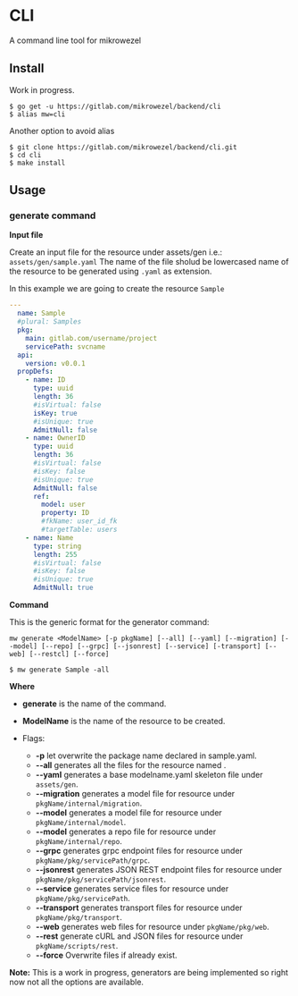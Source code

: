 # CLI
A command line tool for mikrowezel

## Install

Work in progress.

```shell
$ go get -u https://gitlab.com/mikrowezel/backend/cli
$ alias mw=cli
```

Another option to avoid alias

```shell
$ git clone https://gitlab.com/mikrowezel/backend/cli.git
$ cd cli
$ make install
```

## Usage
### **generate** command

**Input file**

Create an input file for the resource under assets/gen
i.e.: `assets/gen/sample.yaml`
The name of the file sholud be lowercased name of the resource to be generated using `.yaml` as extension.

In this example we are going to create the resource `Sample`

```yaml
---
  name: Sample
  #plural: Samples
  pkg:
    main: gitlab.com/username/project
    servicePath: svcname
  api:
    version: v0.0.1
  propDefs:
    - name: ID
      type: uuid
      length: 36
      #isVirtual: false
      isKey: true
      #isUnique: true
      AdmitNull: false
    - name: OwnerID
      type: uuid
      length: 36
      #isVirtual: false
      #isKey: false
      #isUnique: true
      AdmitNull: false
      ref:
        model: user
        property: ID
        #fkName: user_id_fk
        #targetTable: users
    - name: Name
      type: string
      length: 255
      #isVirtual: false
      #isKey: false
      #isUnique: true
      AdmitNull: true
```

**Command**

This is the generic format for the generator command:

```shell
mw generate <ModelName> [-p pkgName] [--all] [--yaml] [--migration] [--model] [--repo] [--grpc] [--jsonrest] [--service] [-transport] [--web] [--restcl] [--force]
``````

```shell
$ mw generate Sample -all
```

**Where**

  * **generate** is the name of the command.
  * **ModelName** is the name of the resource to be created.

  * Flags:
    * **-p** let overwrite the package name declared in sample.yaml.
    * **--all** generates all the files for the resource named <ModelName>.
    * **--yaml** generates a base modelname.yaml skeleton file under `assets/gen`.
    * **--migration** generates a model file for <ModelName> resource under `pkgName/internal/migration`.
    * **--model** generates a model file for <ModelName> resource under `pkgName/internal/model`.
    * **--model** generates a repo file for <ModelName> resource under `pkgName/internal/repo`.
    * **--grpc** generates grpc endpoint files for <ModelName> resource under `pkgName/pkg/servicePath/grpc`.
    * **--jsonrest** generates JSON REST endpoint files for <ModelName> resource under `pkgName/pkg/servicePath/jsonrest`.
    * **--service** generates service files for <ModelName> resource under `pkgName/pkg/servicePath`.
    * **--transport** generates transport files for <ModelName> resource under `pkgName/pkg/transport`.
    * **--web** generates web files for <ModelName> resource under `pkgName/pkg/web`.
    * **--rest** generate cURL and JSON files for <ModelName> resource under `pkgName/scripts/rest`.
    * **--force** Overwrite files if already exist.

**Note:** This is a work in progress, generators are being implemented so right now not all the options are available.
